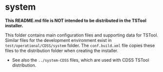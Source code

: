 # system #

**This README.md file is NOT intended to be distributed in the TSTool installer.**

This folder contains main configuration files and supporting data for TSTool.
Similar files for the development environment exist in `test/operational/CDSS/system` folder.
The `conf.build.xml` file copies these files to the distribution folder when creating the installer.

*   See also the `../system-CDSS` files, which are used with CDSS TSTool distribution.
